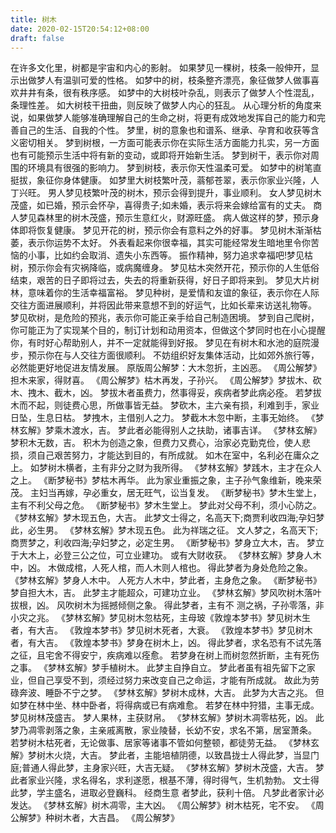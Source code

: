 ```yaml
---
title: 树木
date: 2020-02-15T20:54:12+08:00
draft: false
---
```


在许多文化里，树都是宇宙和内心的影射。
如果梦见一棵树，枝条一般伸开，显示出做梦人有温驯可爱的性格。
如梦中的树，枝条整齐漂亮，象征做梦人做事喜欢井井有条，很有秩序感。
如梦中的大树枝叶杂乱，则表示了做梦人个性混乱，条理性差。
如大树枝干扭曲，则反映了做梦人内心的狂乱。
从心理分析的角度来说，如果做梦人能够准确理解自己的生命之树，将更有成效地发挥自己的能力和完善自己的生活、自我的个性。
梦里，树的意象也和谱系、继承、孕育和收获等含义密切相关。
梦到树根，一方面可能表示你在实际生活方面能力扎实，另一方面也有可能预示生活中将有新的变动，或即将开始新生活。
梦到树干，表示你对周围的环境具有很强的影响力。
梦到树枝，表示你天性温柔可爱。
如梦中的树笔直挺拔，象征你身体健康。
如梦里大树枝繁叶茂，蓊郁苍翠，表示你家业兴隆，人丁兴旺。
男人梦见枝繁叶茂的树木，预示会得到提升，事业顺利。
女人梦见树木茂盛，如已婚，预示会怀孕，喜得贵子;如未婚，表示将来会嫁给富有的丈夫。
商人梦见森林里的树木茂盛，预示生意红火，财源旺盛。
病人做这样的梦，预示身体即将恢复健康。
梦见开花的树，预示你会有意料之外的好事。
梦见树木渐渐枯萎，表示你运势不太好。
外表看起来你很幸福，其实可能经常发生暗地里令你苦恼的小事，比如约会取消、遗失小东西等。
振作精神，努力追求幸福吧!梦见枯树，预示你会有灾祸降临，或病魔缠身。
梦见枯木突然开花，预示你的人生低俗结束，艰苦的日子即将过去，失去的将重新获得，好日子即将来到。
梦见大片树林，意味着你的生活幸福富裕。
梦见种树，是爱情和友谊的象征，表示你在人际交往方面进展顺利，并将因此带来意想不到的好运气，比如长辈来访送礼物等。
梦见砍树，是危险的预兆，表示你可能正亲手给自己制造困境。
梦到自己爬树，你可能正为了实现某个目的，制订计划和动用资本，但做这个梦同时也在小心提醒你，有时好心帮助别人，并不一定就能得到好报。
梦见在有树木和水池的庭院漫步，预示你在与人交往方面很顺利。
不妨组织好友集体活动，比如郊外旅行等，必然能更好地促进友情发展。
原版周公解梦：大木忽折，主凶恶。
《周公解梦》担木来家，得财喜。
《周公解梦》枯木再发，子孙兴。
《周公解梦》梦拔木、砍木、拽木、截木，凶。
梦拔木者虽费力，然事得妥，疾病者梦此病必痊。
若梦拔木而不起，则徒费心思，所做事皆无益。
梦砍木，主六亲有损，利难到手，家业日坠，生息日枯。
梦拽木，主借别人之力。
梦截木木忽中断，主事无始终。
《梦林玄解》梦乘木渡水，吉。
梦此者必能得别人之扶助，诸事吉详。
《梦林玄解》梦积木无数，吉。
积木为创造之象，但费力又费心，治家必克勤克俭，使人悲损，须自己艰苦努力，才能达到目的，有所成就。
如木在室中，名利必在庸众之上。
如梦树木横者，主有非分之财为我所得。
《梦林玄解》梦践木，主才在众人之上。
《断梦秘书》梦枯木再华。
此为家业重振之象，主子孙气象维新，晚来荣茂。
主妇当再嫁，孕必重女，居无旺气，讼当复发。
《断梦秘书》梦木生堂上，主有不利父母之危。
《断梦秘书》梦木生堂上。
梦此对父母不利，须小心防之。
《梦林玄解》梦木现五色，大吉。
此梦文士得之，名高天下;商贾利收四海;孕妇梦此，必生男。
《梦林玄解》梦木现五色。
此为祥瑞之征。
文人梦之，名高天下;商贾梦之，利收四海;孕妇梦之，必定生男。
《断梦秘书》梦身立大木，吉。
梦立于大木上，必登三公之位，可立业建功。
或有大财收获。
《梦林玄解》梦身人木中，凶。
木做成棺，人死人棺，而人木则人棺也。
得此梦者为身处危险之象。
《梦林玄解》梦身人木中。
人死方人木中，梦此者，主身危之象。
《断梦秘书》梦自担大木，吉。
此梦主才能超众，可建功立业。
《梦林玄解》梦风吹树木落叶拔根，凶。
风吹树木为摇撼倾侧之象。
得此梦者，主有不 测之祸，子孙零落，非小灾之兆。
《梦林玄解》梦见树木忽枯死，主母玻《敦煌本梦书》梦见树木生者，有大吉。
《敦煌本梦书》梦见树木死者，大衰。
《敦煌本梦书》梦见树木者，有大吉。
《敦煌本梦书》梦身在树木上，凶。
得此梦者，求名恐有不试先落之征，且宅舍不得安宁，疾病难以痊愈。
若梦身在树上而树忽然折断，主有死伤之事。
《梦林玄解》梦手植树木。
此梦主自挣自立。
梦此者虽有祖先留下之家业，但自己享受不到，须经过努力来改变自己之命运，才能有所成就。
故此为劳碌奔波、睡卧不宁之梦。
《梦林玄解》梦树木成林，大吉。
此梦为大吉之兆。
但如梦在林中坐、林中卧者，将得病或已有病难愈。
若梦在林中狩猎，主事无成。
梦见树林茂盛吉。
梦人果林，主获财帛。
《梦林玄解》梦树木凋零枯死，凶。
此梦乃凋零剥落之象，主亲戚离散，家业陵替，长幼不安，求名不第，居室萧条。
若梦树木枯死者，无论做事、居家等诸事不管如何整顿，都徒劳无益。
《梦林玄解》梦树木火烧，大吉。
梦此者，主能培植阴德，以致昌拢士人得此梦，当显门庭;普通人得此梦，主身家兴旺，大吉无疑。
《梦林玄解》梦树木茂盛，大吉。
梦此者家业兴隆，求名得名，求利遂愿，根基不薄，得时得气，生机勃勃。
文士得此梦，学主盛名，进取必登巍科。
经商生意 者梦此，获利十倍。
凡梦此者家计必发达。
《梦林玄解》树木凋零，主大凶。
《周公解梦》树木枯死，宅不安。
《周公解梦》种树木者，大吉昌。
《周公解梦》